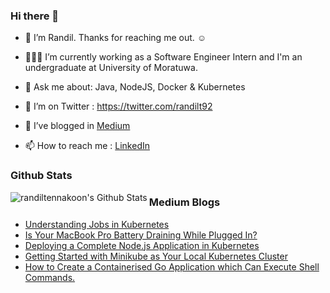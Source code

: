 ### Hi there 👋

- 🔭 I’m Randil. Thanks for reaching me out. ☺️

- 👨🏻‍💻 I’m currently working as a Software Engineer Intern and I'm an undergraduate at University of Moratuwa.

- 💬 Ask me about: Java, NodeJS, Docker & Kubernetes

- 🤔 I’m on Twitter : https://twitter.com/randilt92

- 🌱 I’ve blogged in [Medium](https://medium.com/@randilt) 

- 📫 How to reach me : [LinkedIn](https://lk.linkedin.com/in/randiltennakoon)


### Github Stats
<img align="left" alt="randiltennakoon's Github Stats" src="https://github-readme-stats.codestackr.vercel.app/api?username=randiltennakoon&show_icons=true&hide_border=true" />

### Medium Blogs
<!-- BLOG-POST-LIST:START -->
- [Understanding Jobs in Kubernetes](https://levelup.gitconnected.com/understanding-jobs-in-kubernetes-541614ccd796?source=rss-b2aa6ee0b2d5------2)
- [Is Your MacBook Pro Battery Draining While Plugged In?](https://medium.com/macoclock/is-your-macbook-pro-battery-draining-while-plugged-in-4667373e01f8?source=rss-b2aa6ee0b2d5------2)
- [Deploying a Complete Node.js Application in Kubernetes](https://levelup.gitconnected.com/deploying-a-complete-node-js-application-in-kubernetes-90222481561f?source=rss-b2aa6ee0b2d5------2)
- [Getting Started with Minikube as Your Local Kubernetes Cluster](https://levelup.gitconnected.com/getting-started-with-minikube-as-your-local-kubernetes-cluster-d4eecbb4674e?source=rss-b2aa6ee0b2d5------2)
- [How to Create a Containerised Go Application which Can Execute Shell Commands.](https://levelup.gitconnected.com/how-to-create-a-containerised-go-application-which-can-execute-shell-commands-3677176950f3?source=rss-b2aa6ee0b2d5------2)
<!-- BLOG-POST-LIST:END -->



<!--
**randiltennakoon/randiltennakoon** is a ✨ _special_ ✨ repository because its `README.md` (this file) appears on your GitHub profile.

Here are some ideas to get you started:

- 🔭 I’m currently working on ...
- 🌱 I’m currently learning ...
- 👯 I’m looking to collaborate on ...
- 🤔 I’m looking for help with ...
- 💬 Ask me about ...
- 📫 How to reach me: ...
- 😄 Pronouns: ...
- ⚡ Fun fact: ...
-->
